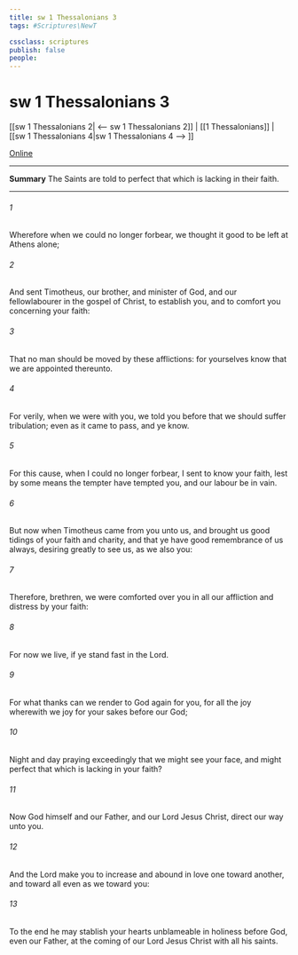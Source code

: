 ```yaml
---
title: sw 1 Thessalonians 3
tags: #Scriptures\NewT

cssclass: scriptures
publish: false
people:
---
```


# sw 1 Thessalonians 3
[[sw 1 Thessalonians 2| <-- sw 1 Thessalonians 2]] | [[1 Thessalonians]] | [[sw 1 Thessalonians 4|sw 1 Thessalonians 4 --> ]]

[Online](https://churchofjesuschrist.org/study/scriptures/nt/1-thes/3?lang=eng)

---
__Summary__
The Saints are told to perfect that which is lacking in their faith.

---
###### 1 
Wherefore when we could no longer forbear, we thought it good to be left at Athens alone;

###### 2 
And sent Timotheus, our brother, and minister of God, and our fellowlabourer in the gospel of Christ, to establish you, and to comfort you concerning your faith:

###### 3 
That no man should be moved by these afflictions: for yourselves know that we are appointed thereunto.

###### 4 
For verily, when we were with you, we told you before that we should suffer tribulation; even as it came to pass, and ye know.

###### 5 
For this cause, when I could no longer forbear, I sent to know your faith, lest by some means the tempter have tempted you, and our labour be in vain.

###### 6 
But now when Timotheus came from you unto us, and brought us good tidings of your faith and charity, and that ye have good remembrance of us always, desiring greatly to see us, as we also  you:

###### 7 
Therefore, brethren, we were comforted over you in all our affliction and distress by your faith:

###### 8 
For now we live, if ye stand fast in the Lord.

###### 9 
For what thanks can we render to God again for you, for all the joy wherewith we joy for your sakes before our God;

###### 10 
Night and day praying exceedingly that we might see your face, and might perfect that which is lacking in your faith?

###### 11 
Now God himself and our Father, and our Lord Jesus Christ, direct our way unto you.

###### 12 
And the Lord make you to increase and abound in love one toward another, and toward all  even as we  toward you:

###### 13 
To the end he may stablish your hearts unblameable in holiness before God, even our Father, at the coming of our Lord Jesus Christ with all his saints.

